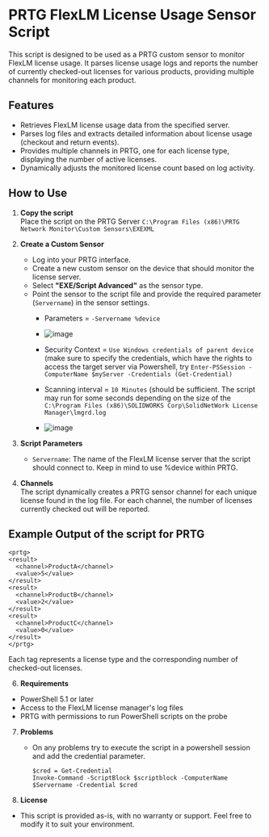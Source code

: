 # PRTG FlexLM License Usage Sensor Script

This script is designed to be used as a PRTG custom sensor to monitor FlexLM license usage. It parses license usage logs and reports the number of currently checked-out licenses for various products, providing multiple channels for monitoring each product.

## Features

- Retrieves FlexLM license usage data from the specified server.
- Parses log files and extracts detailed information about license usage (checkout and return events).
- Provides multiple channels in PRTG, one for each license type, displaying the number of active licenses.
- Dynamically adjusts the monitored license count based on log activity.

## How to Use

1. **Copy the script**  
   Place the script on the PRTG Server ```C:\Program Files (x86)\PRTG Network Monitor\Custom Sensors\EXEXML```

3. **Create a Custom Sensor**  
   - Log into your PRTG interface.
   - Create a new custom sensor on the device that should monitor the license server.
   - Select **"EXE/Script Advanced"** as the sensor type.
   - Point the sensor to the script file and provide the required parameter (`Servername`) in the sensor settings.
     - Parameters =  ```-Servername %device```
     - ![image](https://github.com/user-attachments/assets/1705502e-8daf-4ac2-b597-105836d3d75c)
       
     - Security Context = ```Use Windows credentials of parent device```  (make sure to specify the credentials, which have the rights to access the target server via Powershell, try ```Enter-PSSession -ComputerName $myServer -Credentials (Get-Credential)```
     - Scanning interval = ```10 Minutes``` (should be sufficient. The script may run for some seconds depending on the size of the ```C:\Program Files (x86)\SOLIDWORKS Corp\SolidNetWork License Manager\lmgrd.log```
     - ![image](https://github.com/user-attachments/assets/fa5359e5-44a4-45f7-96fa-03b49140867e)

4. **Script Parameters**  
   - `Servername`: The name of the FlexLM license server that the script should connect to. Keep in mind to use %device within PRTG.

   
5. **Channels**  
The script dynamically creates a PRTG sensor channel for each unique license found in the log file. For each channel, the number of licenses currently checked out will be reported.

## Example Output of the script for PRTG
```
<prtg>
<result>
  <channel>ProductA</channel>
  <value>5</value>
</result>
<result>
  <channel>ProductB</channel>
  <value>2</value>
</result>
<result>
  <channel>ProductC</channel>
  <value>0</value>
</result>
</prtg>
```
Each <result> tag represents a license type and the corresponding number of checked-out licenses.

6. **Requirements**
  - PowerShell 5.1 or later
  - Access to the FlexLM license manager's log files
  - PRTG with permissions to run PowerShell scripts on the probe

7. **Problems**
   - On any problems try to execute the script in a powershell session and add the credential parameter.
     ```
     $cred = Get-Credential
     Invoke-Command -ScriptBlock $scriptblock -ComputerName $Servername -Credential $cred
     ```

8. **License**
  - This script is provided as-is, with no warranty or support. Feel free to modify it to suit your environment.
